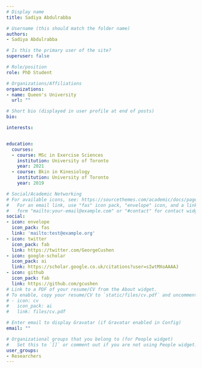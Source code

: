 ```yaml
---
# Display name
title: Sadiya Abdulrabba

# Username (this should match the folder name)
authors:
- Sadiya Abdulrabba

# Is this the primary user of the site?
superuser: false

# Role/position
role: PhD Student

# Organizations/Affiliations
organizations:
- name: Queen's University 
  url: ""

# Short bio (displayed in user profile at end of posts)
bio: 

interests:


education:
  courses:
  - course: MSc in Exercise Sciences
    institution: University of Toronto
    year: 2021
  - course: Bkin in Kinesiology
    institution: University of Toronto
    year: 2019

# Social/Academic Networking
# For available icons, see: https://sourcethemes.com/academic/docs/page-builder/#icons
#   For an email link, use "fas" icon pack, "envelope" icon, and a link in the
#   form "mailto:your-email@example.com" or "#contact" for contact widget.
social:
- icon: envelope
  icon_pack: fas
  link: 'mailto:test@example.org'
- icon: twitter
  icon_pack: fab
  link: https://twitter.com/GeorgeCushen
- icon: google-scholar
  icon_pack: ai
  link: https://scholar.google.co.uk/citations?user=sIwtMXoAAAAJ
- icon: github
  icon_pack: fab
  link: https://github.com/gcushen
# Link to a PDF of your resume/CV from the About widget.
# To enable, copy your resume/CV to `static/files/cv.pdf` and uncomment the lines below.
# - icon: cv
#   icon_pack: ai
#   link: files/cv.pdf

# Enter email to display Gravatar (if Gravatar enabled in Config)
email: ""

# Organizational groups that you belong to (for People widget)
#   Set this to `[]` or comment out if you are not using People widget.
user_groups:
- Researchers
---
```

